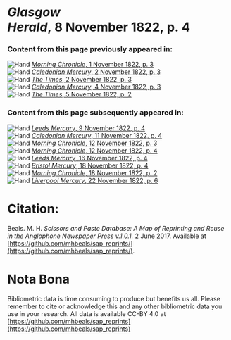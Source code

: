 # *Glasgow Herald*, 8 November 1822, p. 4  
  
### Content from this page previously appeared in:  
![Hand](http://scissorsandpaste.net/wp-content/uploads/2017/06/smallhandpointer.png) [*Morning Chronicle*, 1 November 1822, p. 3](https://mhbeals.github.io/sap_html/Morning-Chronicle/Morning-Chronicle-1-November-1822-p-3)  
![Hand](http://scissorsandpaste.net/wp-content/uploads/2017/06/smallhandpointer.png) [*Caledonian Mercury*, 2 November 1822, p. 3](https://mhbeals.github.io/sap_html/Caledonian-Mercury/Caledonian-Mercury-2-November-1822-p-3)  
![Hand](http://scissorsandpaste.net/wp-content/uploads/2017/06/smallhandpointer.png) [*The Times*, 2 November 1822, p. 3](https://mhbeals.github.io/sap_html/The-Times/The-Times-2-November-1822-p-3)  
![Hand](http://scissorsandpaste.net/wp-content/uploads/2017/06/smallhandpointer.png) [*Caledonian Mercury*, 4 November 1822, p. 3](https://mhbeals.github.io/sap_html/Caledonian-Mercury/Caledonian-Mercury-4-November-1822-p-3)  
![Hand](http://scissorsandpaste.net/wp-content/uploads/2017/06/smallhandpointer.png) [*The Times*, 5 November 1822, p. 2](https://mhbeals.github.io/sap_html/The-Times/The-Times-5-November-1822-p-2)  
  
### Content from this page subsequently appeared in:  
![Hand](http://scissorsandpaste.net/wp-content/uploads/2017/06/smallhandpointer.png) [*Leeds Mercury*, 9 November 1822, p. 4](https://mhbeals.github.io/sap_html/Leeds-Mercury/Leeds-Mercury-9-November-1822-p-4)  
![Hand](http://scissorsandpaste.net/wp-content/uploads/2017/06/smallhandpointer.png) [*Caledonian Mercury*, 11 November 1822, p. 4](https://mhbeals.github.io/sap_html/Caledonian-Mercury/Caledonian-Mercury-11-November-1822-p-4)  
![Hand](http://scissorsandpaste.net/wp-content/uploads/2017/06/smallhandpointer.png) [*Morning Chronicle*, 12 November 1822, p. 3](https://mhbeals.github.io/sap_html/Morning-Chronicle/Morning-Chronicle-12-November-1822-p-3)  
![Hand](http://scissorsandpaste.net/wp-content/uploads/2017/06/smallhandpointer.png) [*Morning Chronicle*, 12 November 1822, p. 4](https://mhbeals.github.io/sap_html/Morning-Chronicle/Morning-Chronicle-12-November-1822-p-4)  
![Hand](http://scissorsandpaste.net/wp-content/uploads/2017/06/smallhandpointer.png) [*Leeds Mercury*, 16 November 1822, p. 4](https://mhbeals.github.io/sap_html/Leeds-Mercury/Leeds-Mercury-16-November-1822-p-4)  
![Hand](http://scissorsandpaste.net/wp-content/uploads/2017/06/smallhandpointer.png) [*Bristol Mercury*, 18 November 1822, p. 4](https://mhbeals.github.io/sap_html/Bristol-Mercury/Bristol-Mercury-18-November-1822-p-4)  
![Hand](http://scissorsandpaste.net/wp-content/uploads/2017/06/smallhandpointer.png) [*Morning Chronicle*, 18 November 1822, p. 2](https://mhbeals.github.io/sap_html/Morning-Chronicle/Morning-Chronicle-18-November-1822-p-2)  
![Hand](http://scissorsandpaste.net/wp-content/uploads/2017/06/smallhandpointer.png) [*Liverpool Mercury*, 22 November 1822, p. 6](https://mhbeals.github.io/sap_html/Liverpool-Mercury/Liverpool-Mercury-22-November-1822-p-6)  


# Citation: 

Beals. M. H. *Scissors and Paste Database: A Map of Reprinting and Reuse in the Anglophone Newspaper Press v.1.0.1.* 2 June 2017. Available at [https://github.com/mhbeals/sap_reprints/](https://github.com/mhbeals/sap_reprints/). 

# Nota Bona

Bibliometric data is time consuming to produce but benefits us all. Please remember to cite or acknowledge this and any other bibliometric data you use in your research. All data is available CC-BY 4.0 at [https://github.com/mhbeals/sap_reprints](https://github.com/mhbeals/sap_reprints)